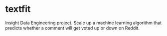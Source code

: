 # textfit
Insight Data Engineering project.  Scale up a machine learning algorithm that predicts whether a comment will get voted up or down on Reddit.
